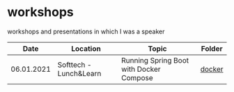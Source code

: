 # workshops
workshops and presentations  in which I was a speaker

| Date  | Location | Topic | Folder |
| ------------- | ------------- | ------------- | ------------- |
| 06.01.2021  | Softtech - Lunch&Learn  | Running Spring Boot with Docker Compose  | [docker](https://github.com/omernaci/workshops/tree/main/docker) |

